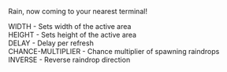 Rain, now coming to your nearest terminal!

WIDTH - Sets width of the active area  
HEIGHT - Sets height of the active area  
DELAY - Delay per refresh  
CHANCE-MULTIPLIER - Chance multiplier of spawning raindrops  
INVERSE - Reverse raindrop direction

